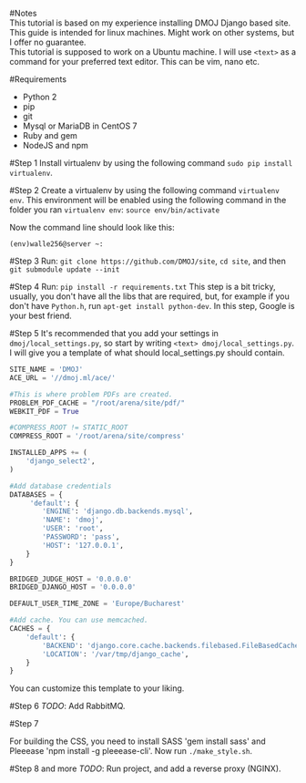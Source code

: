 #Notes   
This tutorial is based on my experience installing DMOJ Django based site. This guide is intended for linux machines. Might work on other systems, but I offer no guarantee.   
This tutorial is supposed to work on a Ubuntu machine.
I will use `<text>` as a command for your preferred text editor. This can be vim, nano etc.

#Requirements
* Python 2
* pip
* git
* Mysql or MariaDB in CentOS 7
* Ruby and gem
* NodeJS and npm

#Step 1
Install virtualenv by using the following command `sudo pip install virtualenv`.

#Step 2
Create a virtualenv by using the following command `virtualenv env`.
This environment will be enabled using the following command in the folder you ran `virtualenv env`: `source env/bin/activate`

Now the command line should look like this:

```
(env)walle256@server ~:
```

#Step 3
Run: `git clone https://github.com/DMOJ/site`, `cd site`, and then `git submodule update --init`

#Step 4
Run: `pip install -r requirements.txt`
This step is a bit tricky, usually, you don't have all the libs that are required, but, for example if you don't have `Python.h`, run `apt-get install python-dev`.
In this step, Google is your best friend.

#Step 5
It's recommended that you add your settings in `dmoj/local_settings.py`, so start by writing `<text> dmoj/local_settings.py`.
I will give you a template of what should local_settings.py should contain.

```python
SITE_NAME = 'DMOJ'
ACE_URL = '//dmoj.ml/ace/'

#This is where problem PDFs are created.
PROBLEM_PDF_CACHE = "/root/arena/site/pdf/"
WEBKIT_PDF = True

#COMPRESS_ROOT != STATIC_ROOT
COMPRESS_ROOT = '/root/arena/site/compress'

INSTALLED_APPS += (
    'django_select2',
)

#Add database credentials
DATABASES = {
     'default': {
        'ENGINE': 'django.db.backends.mysql',
        'NAME': 'dmoj',
        'USER': 'root',
        'PASSWORD': 'pass',
        'HOST': '127.0.0.1',
    }
}

BRIDGED_JUDGE_HOST = '0.0.0.0'
BRIDGED_DJANGO_HOST = '0.0.0.0'

DEFAULT_USER_TIME_ZONE = 'Europe/Bucharest'

#Add cache. You can use memcached.
CACHES = {
    'default': {
        'BACKEND': 'django.core.cache.backends.filebased.FileBasedCache',
        'LOCATION': '/var/tmp/django_cache',
    }
}
```
You can customize this template to your liking.

#Step 6
*TODO*: Add RabbitMQ.

#Step 7

For building the CSS, you need to install SASS 'gem install sass' and Pleeease 'npm install -g pleeease-cli'.
Now run `./make_style.sh`.

#Step 8 and more
*TODO*: Run project, and add a reverse proxy (NGINX).
